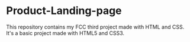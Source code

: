 # Product-Landing-page
This repository contains my FCC third project made with HTML and CSS.
It's a basic project made with HTML5 and CSS3.
